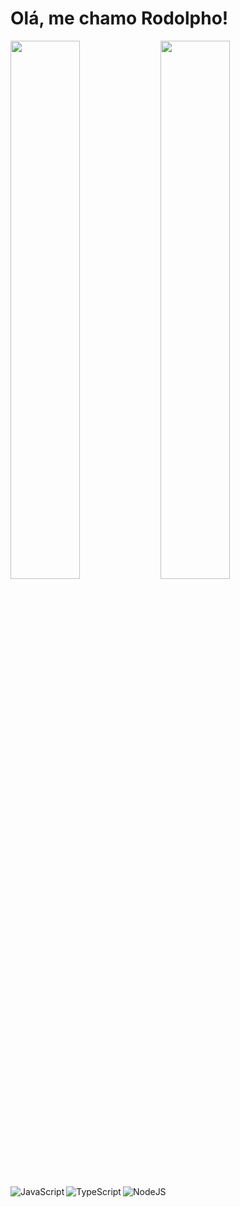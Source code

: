 # Olá, me chamo Rodolpho!

<img align="left" width="47%" src="https://github-readme-stats.vercel.app/api?username=rodnikerson&show_icons=true&theme=radical" />

<img align="left" width="47%" src="https://github-readme-stats.vercel.app/api/top-langs/?username=rodnikerson&layout=compact" />



<img align="left" src="https://img.shields.io/badge/javascript-%23323330.svg?style=for-the-badge&logo=javascript&logoColor=%23F7DF1E" alt="JavaScript" />
<img align="left" src="https://img.shields.io/badge/typescript-%23007ACC.svg?style=for-the-badge&logo=typescript&logoColor=white" alt="TypeScript" />
<img src="https://img.shields.io/badge/node.js-6DA55F?style=for-the-badge&logo=node.js&logoColor=white" alt="NodeJS"/>
